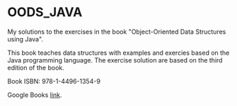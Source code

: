 OODS_JAVA
=========

My solutions to the exercises in the book "Object-Oriented Data Structures using Java".

This book teaches data structures with examples and exercies based on the Java programming language. The exercise solution are based on the third edition of the book.

Book ISBN: 978-1-4496-1354-9

Google Books [link](http://books.google.se/books?id=GEJ_Jp6mUpgC&dq=Object-Oriented+Data+Structures+Using+Java&source=gbs_navlinks_s).


